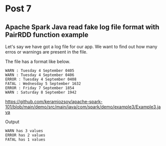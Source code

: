 # Post 7

## Apache Spark Java read fake log file format with PairRDD function example


Let's say we have got a log file for our app. 
We want to find out how many erros or warnings are present in the file.

The file has a format like below.

```SHELL
WARN : Tuesday 4 September 0405
WARN : Tuesday 4 September 0406
ERROR : Tuesday 4 September 0408
FATAL : Wednesday 5 September 1632
ERROR : Friday 7 September 1854
WARN : Saturday 8 September 1942
```


https://github.com/keramiozsoy/apache-spark-101/blob/main/demo/src/main/java/com/spark/demo/example3/Example3.java


Output

```SHELL
WARN has 3 values
ERROR has 2 values
FATAL has 1 values
```